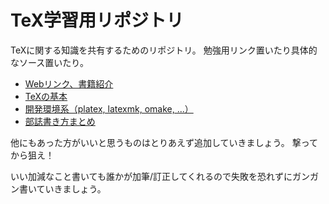 TeX学習用リポジトリ
===============
TeXに関する知識を共有するためのリポジトリ。
勉強用リンク置いたり具体的なソース置いたり。

- [Webリンク、書籍紹介](links.md)
- [TeXの基本](basic.md)
- [開発環境系（platex, latexmk, omake, ...）](environment.md)
- [部誌書き方まとめ](yomu.md)

他にもあった方がいいと思うものはとりあえず追加していきましょう。
撃ってから狙え！

いい加減なこと書いても誰かが加筆/訂正してくれるので失敗を恐れずにガンガン書いていきましょう。
